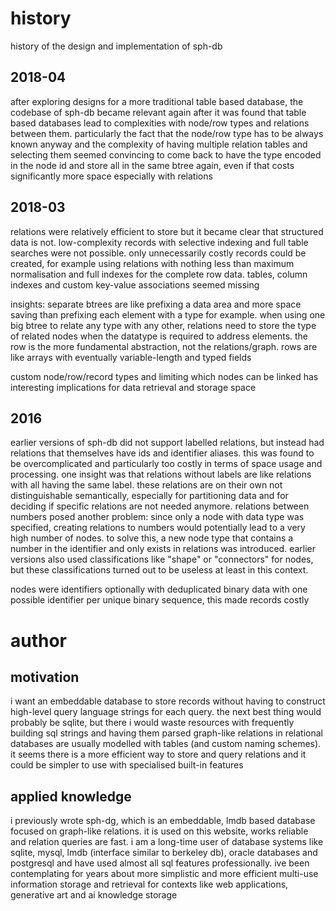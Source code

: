 # history
history of the design and implementation of sph-db

## 2018-04
after exploring designs for a more traditional table based database, the codebase of sph-db became relevant again after it was found that table based databases lead to complexities with node/row types and relations between them. particularly the fact that the node/row type has to be always known anyway and the complexity of having multiple relation tables and selecting them seemed convincing to come back to have the type encoded in the node id and store all in the same btree again, even if that costs significantly more space especially with relations

## 2018-03
relations were relatively efficient to store but it became clear that structured data is not. low-complexity records with selective indexing and full table searches were not possible. only unnecessarily costly records could be created, for example using relations with nothing less than maximum normalisation and full indexes for the complete row data. tables, column indexes and custom key-value associations seemed missing

insights: separate btrees are like prefixing a data area and more space saving than prefixing each element with a type for example. when using one big btree to relate any type with any other, relations need to store the type of related nodes when the datatype is required to address elements. the row is the more fundamental abstraction, not the relations/graph. rows are like arrays with eventually variable-length and typed fields

custom node/row/record types and limiting which nodes can be linked has interesting implications for data retrieval and storage space

## 2016
earlier versions of sph-db did not support labelled relations, but instead had relations that themselves have ids and identifier aliases. this was found to be overcomplicated and particularly too costly in terms of space usage and processing. one insight was that relations without labels are like relations with all having the same label. these relations are on their own not distinguishable semantically, especially for partitioning data and for deciding if specific relations are not needed anymore. relations between numbers posed another problem: since only a node with data type was specified, creating relations to numbers would potentially lead to a very high number of nodes. to solve this, a new node type that contains a number in the identifier and only exists in relations was introduced. earlier versions also used classifications like "shape" or "connectors" for nodes, but these classifications turned out to be useless at least in this context.

nodes were identifiers optionally with deduplicated binary data with one possible identifier per unique binary sequence, this made records costly

# author
## motivation
i want an embeddable database to store records without having to construct high-level query language strings for each query. the next best thing would probably be sqlite, but there i would waste resources with frequently building sql strings and having them parsed
graph-like relations in relational databases are usually modelled with tables (and custom naming schemes). it seems there is a more efficient way to store and query relations and it could be simpler to use with specialised built-in features

## applied knowledge
i previously wrote sph-dg, which is an embeddable, lmdb based database focused on graph-like relations. it is used on this website, works reliable and relation queries are fast. i am a long-time user of database systems like sqlite, mysql, lmdb (interface similar to berkeley db), oracle databases and postgresql and have used almost all sql features professionally. ive been contemplating for years about more simplistic and more efficient multi-use information storage and retrieval for contexts like web applications, generative art and ai knowledge storage

